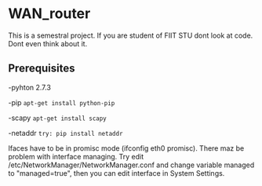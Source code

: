 # WAN_router
This is a semestral project. If you are student of FIIT STU dont look at code. Dont even think about it. 

Prerequisites
-------------
 -pyhton 2.7.3
 
 -pip 
 `apt-get install python-pip`
 
 -scapy
 `apt-get install scapy`
 
 -netaddr
 `try: pip install netaddr`
 

Ifaces have to be in promisc mode (ifconfig eth0 promisc). There maz be problem with interface managing. Try edit /etc/NetworkManager/NetworkManager.conf and change variable managed to "managed=true", then you can edit interface in System Settings.
